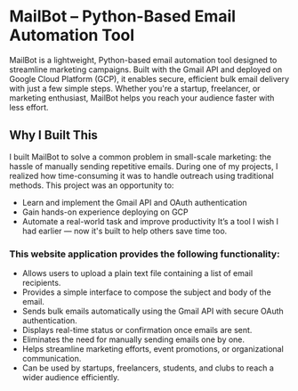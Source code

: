 # MailBot – Python-Based Email Automation Tool

MailBot is a lightweight, Python-based email automation tool designed to streamline marketing campaigns. Built with the Gmail API and deployed on Google Cloud Platform (GCP), it enables secure, efficient bulk email delivery with just a few simple steps. Whether you're a startup, freelancer, or marketing enthusiast, MailBot helps you reach your audience faster with less effort.

## Why I Built This

I built MailBot to solve a common problem in small-scale marketing: the hassle of manually sending repetitive emails. During one of my projects, I realized how time-consuming it was to handle outreach using traditional methods. This project was an opportunity to:
- Learn and implement the Gmail API and OAuth authentication
- Gain hands-on experience deploying on GCP
- Automate a real-world task and improve productivity
It’s a tool I wish I had earlier — now it's built to help others save time too.

### This website application provides the following functionality:

- Allows users to upload a plain text file containing a list of email recipients.
- Provides a simple interface to compose the subject and body of the email.
- Sends bulk emails automatically using the Gmail API with secure OAuth authentication.
- Displays real-time status or confirmation once emails are sent.
- Eliminates the need for manually sending emails one by one.
- Helps streamline marketing efforts, event promotions, or organizational communication.
- Can be used by startups, freelancers, students, and clubs to reach a wider audience efficiently.


